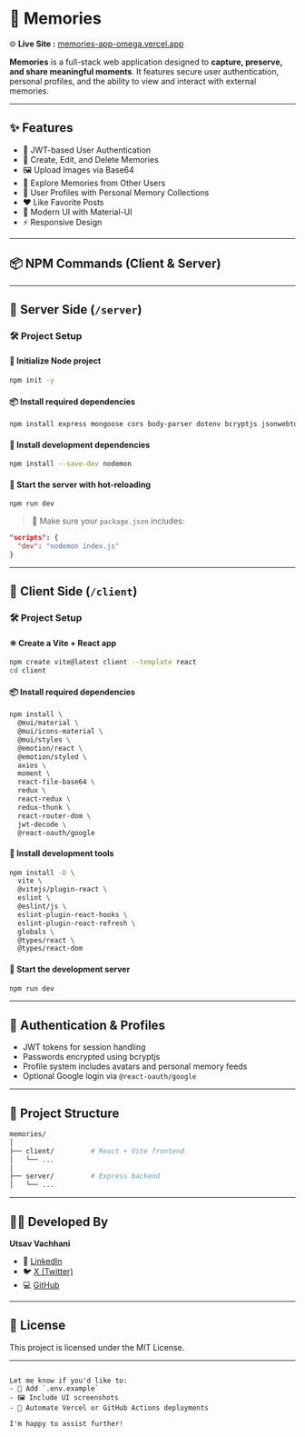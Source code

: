 # 🧠 Memories

🌐 **Live Site :**  [memories-app-omega.vercel.app](https://memories-app-omega.vercel.app/)

**Memories** is a full-stack web application designed to **capture, preserve, and share meaningful moments**. It features secure user authentication, personal profiles, and the ability to view and interact with external memories.

---

## ✨ Features

- 🔐 JWT-based User Authentication
- 📸 Create, Edit, and Delete Memories
- 🖼️ Upload Images via Base64
- 👀 Explore Memories from Other Users
- 👤 User Profiles with Personal Memory Collections
- ❤️ Like Favorite Posts
- 🎨 Modern UI with Material-UI
- ⚡ Responsive Design

---

## 📦 NPM Commands (Client & Server)

---

## 🔧 Server Side (`/server`)

### 🛠️ Project Setup

#### 📁 Initialize Node project

```bash
npm init -y
````

#### 📦 Install required dependencies

```bash
npm install express mongoose cors body-parser dotenv bcryptjs jsonwebtoken serverless-http
```

#### 🧰 Install development dependencies

```bash
npm install --save-dev nodemon
```

#### 🚀 Start the server with hot-reloading

```bash
npm run dev
```

> 📝 Make sure your `package.json` includes:

```json
"scripts": {
  "dev": "nodemon index.js"
}
```

---

## 🎨 Client Side (`/client`)

### 🛠️ Project Setup

#### ⚛️ Create a Vite + React app

```bash
npm create vite@latest client --template react
cd client
```

#### 📦 Install required dependencies

```bash
npm install \
  @mui/material \
  @mui/icons-material \
  @mui/styles \
  @emotion/react \
  @emotion/styled \
  axios \
  moment \
  react-file-base64 \
  redux \
  react-redux \
  redux-thunk \
  react-router-dom \
  jwt-decode \
  @react-oauth/google
```

#### 🧰 Install development tools

```bash
npm install -D \
  vite \
  @vitejs/plugin-react \
  eslint \
  @eslint/js \
  eslint-plugin-react-hooks \
  eslint-plugin-react-refresh \
  globals \
  @types/react \
  @types/react-dom
```

#### 🚀 Start the development server

```bash
npm run dev
```

---

## 🔐 Authentication & Profiles

* JWT tokens for session handling
* Passwords encrypted using bcryptjs
* Profile system includes avatars and personal memory feeds
* Optional Google login via `@react-oauth/google`

---

## 📁 Project Structure

```bash
memories/
│
├── client/         # React + Vite frontend
│   └── ...
│
├── server/         # Express backend
│   └── ...
```

---

## 🧑‍💻 Developed By

**Utsav Vachhani**

* 🔗 [LinkedIn](https://www.linkedin.com/in/vachhani-utsav-21ut75/)
* 🐦 [X (Twitter)](https://x.com/ut_vachhani2115?t=EItJcQaI9oTviQcRAWBdzQ&s=09)
* 💻 [GitHub](https://github.com/utsavvachhani)

---

## 📄 License

This project is licensed under the MIT License.

---

```

Let me know if you'd like to:
- 📂 Add `.env.example`
- 🖼️ Include UI screenshots
- 🚀 Automate Vercel or GitHub Actions deployments

I'm happy to assist further!
```
